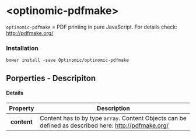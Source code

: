 # \<optinomic-pdfmake\>

`optinomic-pdfmake` = PDF printing in pure JavaScript. For details check: http://pdfmake.org/

### Installation
```
bower install -save Optinomic/optinomic-pdfmake
```

## Porperties - Descripiton

#### Details
| Property  |  Description  |
|:---:|---|
| __content__ | Content has to by type `array`. Content Objects can be defined as described here: http://pdfmake.org/ |
